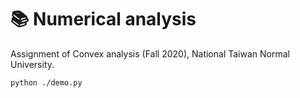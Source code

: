 # :books: Numerical analysis
Assignment of Convex analysis (Fall 2020), National Taiwan Normal University.

```shell
python ./demo.py
```